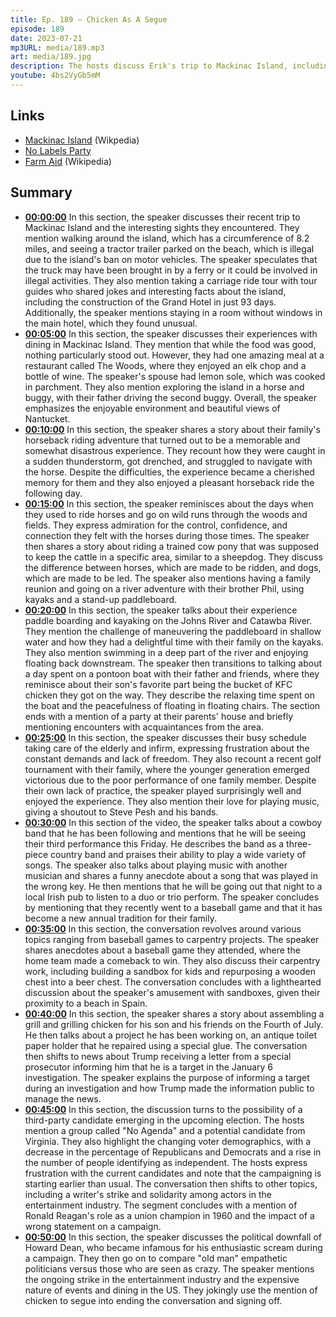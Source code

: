 ```yaml
---
title: Ep. 189 – Chicken As A Segue
episode: 189
date: 2023-07-21
mp3URL: media/189.mp3
art: media/189.jpg
description: The hosts discuss Erik's trip to Mackinac Island, including food, driving a horse carriage in a huge storm, riding horses, Dennis rode a cowpony, back in North Carolina, Erik paddling down a river and swimming in a lake, won a four-man golf tournament amongst friends, Dennis played some music with locals and is building a sandbox, Trump soon to be indicted again, and the rise of the No Labels party. and Dennis is going to Farm Aid.
youtube: 4bs2VyGb5mM 
---
```


## Links

- [Mackinac Island](https://en.wikipedia.org/wiki/Mackinac_Island) (Wikpedia)
- [No Labels Party](https://www.nolabels.org)
- [Farm Aid](https://en.wikipedia.org/wiki/Farm_Aid) (Wikipedia)

## Summary

- **[00:00:00](https://youtube.com/watch?v=4bs2VyGb5mM&t=0)** In this section, the speaker discusses their recent trip to Mackinac Island and the interesting sights they encountered. They mention walking around the island, which has a circumference of 8.2 miles, and seeing a tractor trailer parked on the beach, which is illegal due to the island's ban on motor vehicles. The speaker speculates that the truck may have been brought in by a ferry or it could be involved in illegal activities. They also mention taking a carriage ride tour with tour guides who shared jokes and interesting facts about the island, including the construction of the Grand Hotel in just 93 days. Additionally, the speaker mentions staying in a room without windows in the main hotel, which they found unusual.
- **[00:05:00](https://youtube.com/watch?v=4bs2VyGb5mM&t=300)** In this section, the speaker discusses their experiences with dining in Mackinac Island. They mention that while the food was good, nothing particularly stood out. However, they had one amazing meal at a restaurant called The Woods, where they enjoyed an elk chop and a bottle of wine. The speaker's spouse had lemon sole, which was cooked in parchment. They also mention exploring the island in a horse and buggy, with their father driving the second buggy. Overall, the speaker emphasizes the enjoyable environment and beautiful views of Nantucket.
- **[00:10:00](https://youtube.com/watch?v=4bs2VyGb5mM&t=600)** In this section, the speaker shares a story about their family's horseback riding adventure that turned out to be a memorable and somewhat disastrous experience. They recount how they were caught in a sudden thunderstorm, got drenched, and struggled to navigate with the horse. Despite the difficulties, the experience became a cherished memory for them and they also enjoyed a pleasant horseback ride the following day.
- **[00:15:00](https://youtube.com/watch?v=4bs2VyGb5mM&t=900)** In this section, the speaker reminisces about the days when they used to ride horses and go on wild runs through the woods and fields. They express admiration for the control, confidence, and connection they felt with the horses during those times. The speaker then shares a story about riding a trained cow pony that was supposed to keep the cattle in a specific area, similar to a sheepdog. They discuss the difference between horses, which are made to be ridden, and dogs, which are made to be led. The speaker also mentions having a family reunion and going on a river adventure with their brother Phil, using kayaks and a stand-up paddleboard.
- **[00:20:00](https://youtube.com/watch?v=4bs2VyGb5mM&t=1200)** In this section, the speaker talks about their experience paddle boarding and kayaking on the Johns River and Catawba River. They mention the challenge of maneuvering the paddleboard in shallow water and how they had a delightful time with their family on the kayaks. They also mention swimming in a deep part of the river and enjoying floating back downstream. The speaker then transitions to talking about a day spent on a pontoon boat with their father and friends, where they reminisce about their son's favorite part being the bucket of KFC chicken they got on the way. They describe the relaxing time spent on the boat and the peacefulness of floating in floating chairs. The section ends with a mention of a party at their parents' house and briefly mentioning encounters with acquaintances from the area.
- **[00:25:00](https://youtube.com/watch?v=4bs2VyGb5mM&t=1500)** In this section, the speaker discusses their busy schedule taking care of the elderly and infirm, expressing frustration about the constant demands and lack of freedom. They also recount a recent golf tournament with their family, where the younger generation emerged victorious due to the poor performance of one family member. Despite their own lack of practice, the speaker played surprisingly well and enjoyed the experience. They also mention their love for playing music, giving a shoutout to Steve Pesh and his bands.
- **[00:30:00](https://youtube.com/watch?v=4bs2VyGb5mM&t=1800)** In this section of the video, the speaker talks about a cowboy band that he has been following and mentions that he will be seeing their third performance this Friday. He describes the band as a three-piece country band and praises their ability to play a wide variety of songs. The speaker also talks about playing music with another musician and shares a funny anecdote about a song that was played in the wrong key. He then mentions that he will be going out that night to a local Irish pub to listen to a duo or trio perform. The speaker concludes by mentioning that they recently went to a baseball game and that it has become a new annual tradition for their family.
- **[00:35:00](https://youtube.com/watch?v=4bs2VyGb5mM&t=2100)** In this section, the conversation revolves around various topics ranging from baseball games to carpentry projects. The speaker shares anecdotes about a baseball game they attended, where the home team made a comeback to win. They also discuss their carpentry work, including building a sandbox for kids and repurposing a wooden chest into a beer chest. The conversation concludes with a lighthearted discussion about the speaker's amusement with sandboxes, given their proximity to a beach in Spain.
- **[00:40:00](https://youtube.com/watch?v=4bs2VyGb5mM&t=2400)** In this section, the speaker shares a story about assembling a grill and grilling chicken for his son and his friends on the Fourth of July. He then talks about a project he has been working on, an antique toilet paper holder that he repaired using a special glue. The conversation then shifts to news about Trump receiving a letter from a special prosecutor informing him that he is a target in the January 6 investigation. The speaker explains the purpose of informing a target during an investigation and how Trump made the information public to manage the news.
- **[00:45:00](https://youtube.com/watch?v=4bs2VyGb5mM&t=2700)** In this section, the discussion turns to the possibility of a third-party candidate emerging in the upcoming election. The hosts mention a group called "No Agenda" and a potential candidate from Virginia. They also highlight the changing voter demographics, with a decrease in the percentage of Republicans and Democrats and a rise in the number of people identifying as independent. The hosts express frustration with the current candidates and note that the campaigning is starting earlier than usual. The conversation then shifts to other topics, including a writer's strike and solidarity among actors in the entertainment industry. The segment concludes with a mention of Ronald Reagan's role as a union champion in 1960 and the impact of a wrong statement on a campaign.
- **[00:50:00](https://youtube.com/watch?v=4bs2VyGb5mM&t=3000)** In this section, the speaker discusses the political downfall of Howard Dean, who became infamous for his enthusiastic scream during a campaign. They then go on to compare "old man" empathetic politicians versus those who are seen as crazy. The speaker mentions the ongoing strike in the entertainment industry and the expensive nature of events and dining in the US. They jokingly use the mention of chicken to segue into ending the conversation and signing off.
